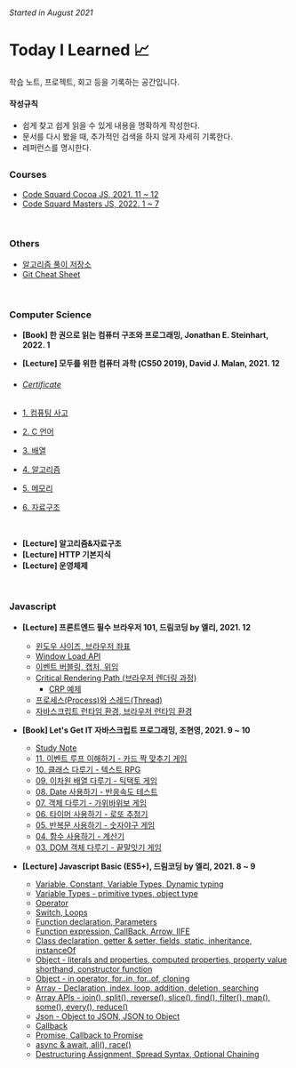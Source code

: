 ###### Started in August 2021

# **Today I Learned 📈**

학습 노트, 프로젝트, 회고 등을 기록하는 공간입니다.

#### **작성규칙**

- 쉽게 찾고 쉽게 읽을 수 있게 내용을 명확하게 작성한다.
- 문서를 다시 봤을 때, 추가적인 검색을 하지 않게 자세히 기록한다.
- 레퍼런스를 명시한다.

##

### Courses

- [Code Squard Cocoa JS, 2021. 11 ~ 12](https://github.com/mansaout/codesquard-cocoa-js)
- [Code Squard Masters JS, 2022. 1 ~ 7]()

<br>

### Others

- [알고리즘 풀이 저장소](Algorithm/README.md)
- [Git Cheat Sheet](https://github.com/mansaout/TIL/blob/main/Git/git_cheat_sheet.md)

<br>

### Computer Science

- **[Book] 한 권으로 읽는 컴퓨터 구조와 프로그래밍, Jonathan E. Steinhart, 2022. 1**

- **[Lecture] 모두를 위한 컴퓨터 과학 (CS50 2019), David J. Malan, 2021. 12**

- ###### [Certificate](CS50_2019/certificate.pdf)
- [1. 컴퓨팅 사고](CS50_2019/computational_thinking.md)
- [2. C 언어](CS50_2019/c_language.md)
- [3. 배열](CS50_2019/array.md)
- [4. 알고리즘](CS50_2019/algorithms.md)
- [5. 메모리](CS50_2019/memory.md)
- [6. 자료구조](CS50_2019/data_structures.md)

<br>

- **[Lecture] 알고리즘&자료구조**
- **[Lecture] HTTP 기본지식**
- **[Lecture] 운영체제**

<br>

### Javascript

- **[Lecture] 프론트엔드 필수 브라우저 101, 드림코딩 by 엘리, 2021. 12**

  - [윈도우 사이즈, 브라우저 좌표](Javascript/brower101/brower.md)
  - [Window Load API](Javascript/brower101/window-load.md)
  - [이벤트 버블링, 캡처, 위임](Javascript/brower101/event-capturePreventDelegation.md)
  - [Critical Rendering Path (브라우저 렌더링 과정)](Javascript/brower101/critical-rendering-path.md)
    - [CRP 예제](Javascript/brower101/coordinates.html)
  - [프로세스(Process)와 스레드(Thread)](Javascript/brower101/process_thread.md)
  - [자바스크립트 런타임 환경, 브라우저 런타임 환경](Javascript/brower101/javascript_brower_runtime.md)

- **[Book] Let's Get IT 자바스크립트 프로그래밍, 조현영, 2021. 9 ~ 10**

  - [Study Note](Javascript/12webgames/study_note.md)
  - [11. 이벤트 루프 이해하기 - 카드 짝 맞추기 게임](https://github.com/mansaout/card-matching)
  - [10. 클래스 다루기 - 텍스트 RPG](https://github.com/mansaout/text-rpg)
  - [09. 이차원 배열 다루기 - 틱택토 게임](https://github.com/mansaout/tictactoe)
  - [08. Date 사용하기 - 반응속도 테스트](https://github.com/mansaout/response-check)
  - [07. 객체 다루기 - 가위바위보 게임](https://github.com/mansaout/scissors-rock-spaper)
  - [06. 타이머 사용하기 - 로또 추첨기](https://github.com/mansaout/lotto)
  - [05. 반복문 사용하기 - 숫자야구 게임](https://github.com/mansaout/number-baseball)
  - [04. 함수 사용하기 - 계산기](https://github.com/mansaout/calculator)
  - [03. DOM 객체 다루기 - 끝말잇기 게임](https://github.com/mansaout/word-relay)

- **[Lecture] Javascript Basic (ES5+), 드림코딩 by 엘리, 2021. 8 ~ 9**

  - [Variable, Constant, Variable Types, Dynamic typing](Javascript/basic/02_variable.md)
  - [Variable Types - primitive types, object type](Javascript/basic/03_variable_type.md)
  - [Operator](Javascript/basic/04_operator.md)
  - [Switch, Loops](Javascript/basic/05_switch_loops.md)
  - [Function declaration, Parameters](Javascript/basic/06_function.md)
  - [Function expression, CallBack, Arrow, IIFE](Javascript/basic/07_first_class_function.md)
  - [Class declaration, getter & setter, fields, static, inheritance, instanceOf](Javascript/basic/08_class.md)
  - [Object - literals and properties, computed properties, property value shorthand, constructor function](Javascript/basic/09_object_1.md)
  - [Object - in operator, for..in, for..of, cloning](Javascript/basic/10_object_2.md)
  - [Array - Declaration, index, loop, addition, deletion, searching](Javascript/basic/11_array.md)
  - [Array APIs - join(), split(), reverse(), slice(), find(), filter(), map(), some(), every(), reduce()](Javascript/basic/12_array_api.md)
  - [Json - Object to JSON, JSON to Object](Javascript/basic/13_json.md)
  - [Callback](Javascript/basic/14_callback.md)
  - [Promise, Callback to Promise](Javascript/basic/15_promise.md)
  - [async & await, all(), race()](Javascript/basic/16_async_await.md)
  - [Destructuring Assignment, Spread Syntax, Optional Chaining](Javascript/basic/17_es6_es11.md)
